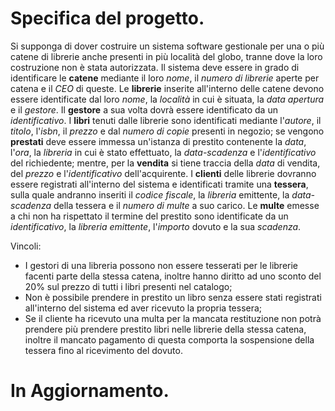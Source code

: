 # Specifica del progetto.

Si supponga di dover costruire un sistema software gestionale per una o più catene di librerie anche presenti in più località del globo, tranne dove la loro costruzione non è stata autorizzata. Il sistema deve essere in grado di identificare le **catene** mediante il loro _nome_, il _numero di librerie_ aperte per catena e il _CEO_ di queste. Le **librerie** inserite all'interno delle catene devono essere identificate dal loro _nome_, la _località_ in cui è situata, la _data apertura_ e il _gestore_. Il **gestore** a sua volta dovrà essere identificato da un _identificativo_. I **libri** tenuti dalle librerie sono identificati mediante l'_autore_, il _titolo_, l'_isbn_, il _prezzo_ e dal _numero di copie_ presenti in negozio; se vengono **prestati** deve essere immessa un'istanza di prestito contenente la _data_, l'_ora_, la _libreria_ in cui è stato effettuato, la _data-scadenza_ e l'_identificativo_ del richiedente; mentre, per la **vendita** si tiene traccia della _data_ di vendita, del _prezzo_ e l'_identificativo_ dell'acquirente. I **clienti** delle librerie dovranno essere registrati all'interno del sistema e identificati tramite una **tessera**, sulla quale andranno inseriti il _codice fiscale_, la _libreria_ emittente, la _data-scadenza_ della tessera e il _numero di multe_ a suo carico. Le **multe** emesse a chi non ha rispettato il termine del prestito sono identificate da un _identificativo_, la _libreria emittente_, l'_importo_ dovuto e la sua _scadenza_.  

Vincoli: 

- I gestori di una libreria possono non essere tesserati per le librerie facenti parte della stessa catena, inoltre hanno diritto ad uno sconto del 20% sul prezzo di tutti i libri presenti nel catalogo;
- Non è possibile prendere in prestito un libro senza essere stati registrati all'interno del sistema ed aver ricevuto la propria tessera;
- Se il cliente ha ricevuto una multa per la mancata restituzione non potrà prendere più prendere prestito libri nelle librerie della stessa catena, inoltre il mancato pagamento di questa comporta la sospensione della tessera fino al ricevimento del dovuto.


# In Aggiornamento.
